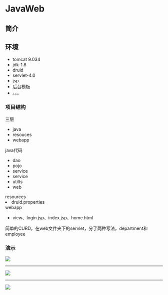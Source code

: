 <h1>JavaWeb</h1>
<h2>简介</h2>
<h2>环境</h2>
<ul>
<li>tomcat 9.034</li>
<li>jdk-1.8</li>
<li>druid</li>
<li>servlet-4.0</li>
<li>jsp</li>
<li>后台模板</li>
<li>。。。</li>
</ul>

<h3>项目结构</h3>

三层
<ul>
<li>java</li>
<li>resouces</li>
<li>webapp</li>
</ul>
java代码
<ul>
<li>dao</li>
<li>pojo</li>
<li>service</li>
<li>service</li>
<li>utilts</li>
<li>web</li>
</ul>
resources
<li>druid.properties</li>
webapp
<ul>
<li>view、login.jsp、index.jsp、home.html</li>
</ul>

<p>
简单的CURD，在web文件夹下的servlet，分了两种写法，department和employee
</p>

<h3><stong>演示</stong></h3>

<img src="https://images.cnblogs.com/cnblogs_com/Zeng02/1883219/o_201117023134login.png"/>
<hr/>
<img src="https://images.cnblogs.com/cnblogs_com/Zeng02/1883219/o_201117023125index.png"/>
<hr/>
<img src="https://images.cnblogs.com/cnblogs_com/Zeng02/1883219/o_201117023143employee.png">